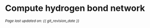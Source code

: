 # Compute hydrogen bond network
<small><i>Page last updated on: {{ git_revision_date }}</i></small>
